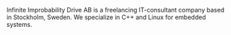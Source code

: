 Infinite Improbability Drive AB is a freelancing IT-consultant company based in Stockholm, Sweden. We specialize in C++ and Linux for embedded systems.
